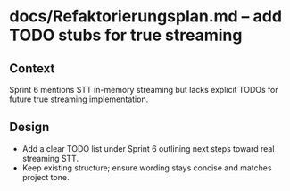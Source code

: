 # docs/Refaktorierungsplan.md – add TODO stubs for true streaming

## Context
Sprint 6 mentions STT in-memory streaming but lacks explicit TODOs for future true streaming implementation.

## Design
- Add a clear TODO list under Sprint 6 outlining next steps toward real streaming STT.
- Keep existing structure; ensure wording stays concise and matches project tone.

